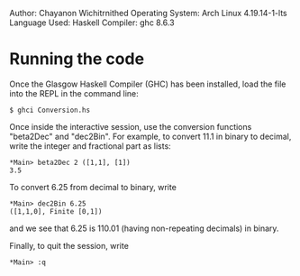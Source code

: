 Author: Chayanon Wichitrnithed
Operating System: Arch Linux 4.19.14-1-lts
Language Used: Haskell
Compiler: ghc 8.6.3


Running the code
=====================

Once the Glasgow Haskell Compiler (GHC) has been installed, load the file into the
REPL in the command line:

    $ ghci Conversion.hs

Once inside the interactive session, use the conversion functions "beta2Dec" and "dec2Bin".
For example, to convert 11.1 in binary to decimal, write the integer and fractional part as lists:

    *Main> beta2Dec 2 ([1,1], [1])
    3.5

To convert 6.25 from decimal to binary, write

    *Main> dec2Bin 6.25
    ([1,1,0], Finite [0,1])

and we see that 6.25 is 110.01 (having non-repeating decimals) in binary.


Finally, to quit the session, write

    *Main> :q
